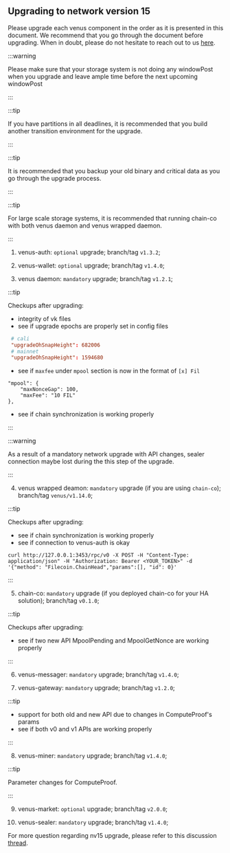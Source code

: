 ## Upgrading to network version 15

Please upgrade each venus component in the order as it is presented in this document. We recommend that you go through the document before upgrading. When in doubt, please do not hesitate to reach out to us [here](https://github.com/filecoin-project/venus/discussions/4688).

:::warning

Please make sure that your storage system is not doing any windowPost when you upgrade and leave ample time before the next upcoming windowPost

:::

:::tip

If you have partitions in all deadlines, it is recommended that you build another transition environment for the upgrade.

:::

:::tip

It is recommended that you backup your old binary and critical data as you go through the upgrade process.

:::

:::tip

For large scale storage systems, it is recommended that running chain-co with both venus daemon and venus wrapped daemon.

:::

1. venus-auth: `optional` upgrade; branch/tag `v1.3.2`;

2. venus-wallet: `optional` upgrade; branch/tag `v1.4.0`;

3. venus daemon: `mandatory` upgrade; branch/tag `v1.2.1`;

:::tip

Checkups after upgrading:

- integrity of vk files
- see if upgrade epochs are properly set in config files

```toml
 # cali
 "upgradeOhSnapHeight": 682006
 # mainnet
 "upgradeOhSnapHeight": 1594680
```

- see if `maxfee` under `mpool` section is now in the format of `[x] Fil`
 
```
"mpool": {
	"maxNonceGap": 100,
   	"maxFee": "10 FIL"
},
```

- see if chain synchronization is working properly

:::

:::warning

As a result of a mandatory network upgrade with API changes, sealer connection maybe lost during the this step of the upgrade.

:::

4. venus wrapped deamon: `mandatory` upgrade (if you are using `chain-co`); branch/tag `venus/v1.14.0`;

:::tip

Checkups after upgrading:

- see if chain synchronization is working properly
- see if connection to venus-auth is okay

```
curl http://127.0.0.1:3453/rpc/v0 -X POST -H "Content-Type: application/json" -H "Authorization: Bearer <YOUR_TOKEN>" -d '{"method": "Filecoin.ChainHead","params":[], "id": 0}'
```

:::

5. chain-co: `mandatory` upgrade (if you deployed chain-co for your HA solution); branch/tag `v0.1.0`;

:::tip

Checkups after upgrading:

- see if two new API MpoolPending and MpoolGetNonce are working properly

:::

6. venus-messager: `mandatory` upgrade; branch/tag `v1.4.0`;

7. venus-gateway: `mandatory` upgrade; branch/tag `v1.2.0`;

:::tip

- support for both old and new API due to changes in ComputeProof's params
- see if both v0 and v1 APIs are working properly

:::

8. venus-miner: `mandatory` upgrade; branch/tag `v1.4.0`;

:::tip

Parameter changes for ComputeProof.

:::

9. venus-market: `optional` upgrade; branch/tag `v2.0.0`;

10. venus-sealer: `mandatory` upgrade; branch/tag `v1.4.0`;

For more question regarding nv15 upgrade, please refer to this discussion [thread](https://github.com/filecoin-project/venus/discussions/4688).
